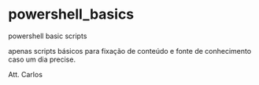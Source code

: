 # powershell_basics
powershell basic scripts

apenas scripts básicos para fixação de conteúdo e fonte de conhecimento caso um dia precise.

Att. Carlos
